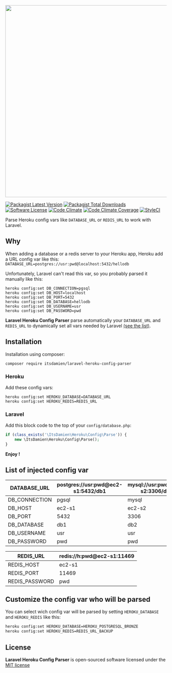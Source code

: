 <p align="center"><img src="https://www.dropbox.com/s/jsq5x1g72lc8wir/laravel-heroku-config-parser.png?raw=1" width="600"></p>

[![Packagist Latest Version][ico-version]][link-packagist]
[![Packagist Total Downloads][ico-downloads]][link-downloads]
[![Software License][ico-license]](LICENSE.md)
[![Code Climate][ico-codeclimate]][link-codeclimate]
[![Code Climate Coverage][ico-coverage]][link-codeclimate]
[![StyleCI][ico-styleci]][link-styleci]

Parse Heroku config vars like `DATABASE_URL` or `REDIS_URL` to work with Laravel.

## Why

When adding a database or a redis server to your Heroku app, Heroku add a URL config var like this:
`DATABASE_URL=postgres://usr:pwd@localhost:5432/hellodb`

Unfortunately, Laravel can't read this var, so you probably parsed it manually like this:

```shell
heroku config:set DB_CONNECTION=pgsql
heroku config:set DB_HOST=localhost
heroku config:set DB_PORT=5432
heroku config:set DB_DATABASE=hellodb
heroku config:set DB_USERNAME=usr
heroku config:set DB_PASSWORD=pwd
```

**Laravel Heroku Config Parser** parse automatically your `DATABASE_URL` and `REDIS_URL` to dynamically set all vars needed by Laravel [(see the list)](#list-of-injected-config-var).

## Installation

Installation using composer:

```
composer require itsdamien/laravel-heroku-config-parser
```

### Heroku

Add these config vars:

```shell
heroku config:set HEROKU_DATABASE=DATABASE_URL
heroku config:set HEROKU_REDIS=REDIS_URL
```

### Laravel

Add this block code to the top of your `config/database.php`:

```php
if (class_exists('\ItsDamien\Heroku\Config\Parse')) {
    new \ItsDamien\Heroku\Config\Parse();
}
```

**Enjoy !**

## List of injected config var

| DATABASE_URL  | postgres://usr:pwd@ec2-s1:5432/db1 | mysql://usr:pwd@ec2-s2:3306/db2 |
|---------------|------------------------------------|-----------------------------|
| DB_CONNECTION | pgsql                              | mysql                       |
| DB_HOST       | ec2-s1                             | ec2-s2                      |
| DB_PORT       | 5432                               | 3306                        |
| DB_DATABASE   | db1                                | db2                         |
| DB_USERNAME   | usr                                | usr                         |
| DB_PASSWORD   | pwd                                | pwd                         |

| REDIS_URL      | redis://h:pwd@ec2-s1:11469 |
|----------------|----------------------------|
| REDIS_HOST     | ec2-s1                     |
| REDIS_PORT     | 11469                      |
| REDIS_PASSWORD | pwd                        |

## Customize the config var who will be parsed

You can select wich config var will be parsed by setting `HEROKU_DATABASE` and `HEROKU_REDIS` like this:

```bash
heroku config:set HEROKU_DATABASE=HEROKU_POSTGRESQL_BRONZE
heroku config:set HEROKU_REDIS=REDIS_URL_BACKUP
```

## License

**Laravel Heroku Config Parser** is open-sourced software licensed under the [MIT license](http://opensource.org/licenses/MIT)

[ico-version]: https://img.shields.io/packagist/v/itsdamien/laravel-heroku-config-parser.svg
[ico-downloads]: https://img.shields.io/packagist/dt/itsdamien/laravel-heroku-config-parser.svg
[ico-license]: https://img.shields.io/packagist/l/itsdamien/laravel-heroku-config-parser.svg
[ico-codeclimate]: https://codeclimate.com/repos/58b753f882f55c02710000b5/badges/7f0130fdf76c7fe7e8cd/gpa.svg
[ico-coverage]: https://codeclimate.com/repos/58b753f882f55c02710000b5/badges/7f0130fdf76c7fe7e8cd/coverage.svg
[ico-styleci]: https://styleci.io/repos/83414040/shield?branch=master&style=flat

[link-packagist]: https://packagist.org/packages/itsdamien/laravel-heroku-config-parser
[link-downloads]: https://packagist.org/packages/itsdamien/laravel-heroku-config-parser
[link-codeclimate]: https://codeclimate.com/repos/58b753f882f55c02710000b5/feed
[link-styleci]: https://styleci.io/repos/83414040
